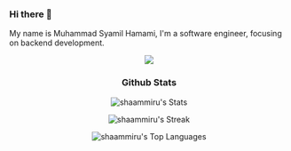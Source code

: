 ### Hi there 👋

My name is Muhammad Syamil Hamami, I'm a software engineer, focusing on backend development.

<p align="center">
  <a href="https://skillicons.dev">
    <img src="https://skillicons.dev/icons?i=nodejs,express,ts,js,go,html,css,git,svelte,react,tailwind,vscode,neovim,postgres,mongodb,prisma,docker,nginx,aws,vercel&perline=10" />
  </a>
</p>

<h3 align="center">Github Stats</h3>

<div align="center">

![shaammiru's Stats](https://github-readme-stats.vercel.app/api?username=shaammiru&theme=react&show_icons=true&hide_border=false&count_private=true)

![shaammiru's Streak](https://github-readme-streak-stats.herokuapp.com/?user=shaammiru&theme=react&hide_border=false)
 
![shaammiru's Top Languages](https://github-readme-stats.vercel.app/api/top-langs/?username=shaammiru&theme=react&show_icons=true&hide_border=false&layout=compact)

</div>
